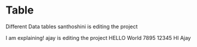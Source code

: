 # Table
Different Data tables
santhoshini is editing the project

I am explaining!
ajay is editing the project
HELLO World
7895
12345
HI Ajay
